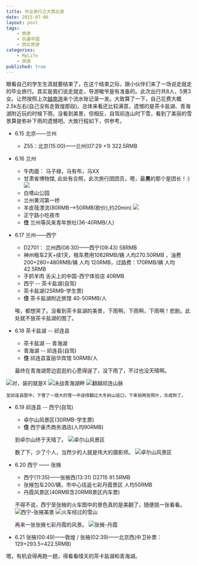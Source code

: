 ```yaml
---
title: 毕业旅行之大西北游
date: 2015-07-06
layout: post
tags: 
    - 旅游 
    - 玩遍中国 
    - 西北旅游
categories: 
    - MyLife 
    - 旅游
published: true
---
```



眼看自己的学生生涯就要结束了，在这个结束之际，跟小伙伴们来了一场说走就走的毕业旅行。其实是我们说走就走，导游畯爷是有准备的。此次出行共8人，5男3女。让然按照上次[越南游](http://www.tanglei.name/travel-to-vietnam/)来个流水账记录一发。大致算了一下，自己花费大概2.5k左右(自己没有走敦煌那段)。总体来看还比较满意，遗憾的是茶卡盐湖、青海湖附近玩的时候下雨，没看到美景，但相反，自驾祁连山时下雪，看到了美丽的雪景算是弥补下雨的遗憾吧。大致行程如下，供参考。

- 6.15 北京——兰州
	- Z55：北京(15:00)——兰州(07:29 +1)  322.5RMB
- 6.16 兰州
	- 牛肉面： 马子禄，马有布，马XX
	- 甘肃省博物馆, 此处有合照，此次旅行团团员，嗯，最**黑**的那个是团长！:) 
![](/resources/travel-to-northwest-of-China/sheng-bowuguan.jpg)
	- 白塔山公园
	- 兰州黄河第一桥
	- 羊皮筏漂流(80RMB-->50RMB(砍价),约20min)
![](/resources/travel-to-northwest-of-China/yangpifa.jpg)
	- 正宁路小吃夜市
	- **住** 兰州等风来青年旅社(36-40RMB/人)

- 6.17 兰州——西宁
	- D2701： 兰州西(08:30)——西宁(09:43) 58RMB
	- 神州租车2天+续1天，租车费用1082RMB/辆 人均270.50RMB ，油费200+280=480RMB/辆 人均 120RMB，过路费：170RMB/辆 人均42.5RMB
	- 手抓羊肉 舌尖上的中国-西宁体验店 40RMB
	- 西宁 -- 茶卡盐湖(自驾)
	- 茶卡盐湖(25RMB-学生票)
	- **住** 茶卡盐湖附近旅馆 40-50RMB/人 
	
	唉，都想哭了。没看到茶卡盐湖的美景，下雨啊，下雨啊，下雨啊！悲剧。此处就不放茶卡盐湖的图了。
- 6.18 茶卡盐湖 -- 祁连县
	- 茶卡盐湖 -- 青海湖
	- 青海湖 -- 祁连县(自驾)
	- **住** 祁连县富丽华宾馆 50RMB/人
	
	最终在青海湖旁边逛逛的心愿得逞了，没下雨了，不过也没天晴啊。

![对，装的就是X](/resources/travel-to-northwest-of-China/qinghaihu-cigarette.jpg) 
![决战青海湖畔](/resources/travel-to-northwest-of-China/qinghaihu-jump.jpg) 
![翻越祁连山脉](/resources/travel-to-northwest-of-China/qilianshan-4120.jpg) 
	
	至祁连县图中，下雪了～很大的雪～中途得翻过大冬树山垭口，下来拍两张照片，冻成狗了。
- 6.19 祁连县 -- 西宁(自驾)
	- 卓尔山风景区(30RMB-学生票)
	- **住** 西宁豪杰商务酒店(人均90RMB)
	
	到卓尔山终于天晴了。
![卓尔山风景区](/resources/travel-to-northwest-of-China/zhuoershan-1.jpg)
	 
	数了下，少了个人，当然少的人就是伟大的摄影师。
![卓尔山风景区](/resources/travel-to-northwest-of-China/zhuoershan-mayi.jpg)	
- 6.20 西宁 —— 张掖
	- 西宁(11:35)——张掖西(13:31) D2715  91.5RMB
	- 张掖包车200/辆，市中心往返七彩丹霞景区 人均50RMB
	- 丹霞风景区(40RMB含20RMB景区内车票)
	
	不得不说，西宁至张掖的火车图中的景色真的是美翻了，随便挑一张看看。
![西宁-张掖美景](/resources/travel-to-northwest-of-China/to-zhangye-beauty.jpg)
![火车经过的雪山](/resources/travel-to-northwest-of-China/to-zhangye-snow.jpg)
	
	再来一张张掖七彩丹霞的风景。
![张掖-丹霞](/resources/travel-to-northwest-of-China/zhangye-danxia.jpg)
	
- 6.21 张掖(00:49)——敦煌 / 张掖(02:39)——北京西(中卫补票：129+293.5=422.5RMB)

嗯，有机会得再跑一趟，得看看晴天的茶卡盐湖和青海湖。
